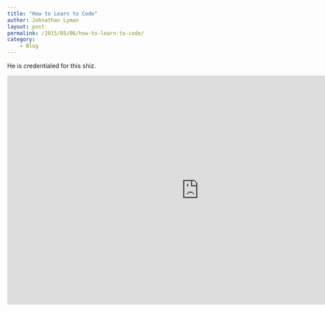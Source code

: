 ```yaml
---
title: "How to Learn to Code"
author: Johnathan Lyman
layout: post
permalink: /2015/05/06/how-to-learn-to-code/
category:
    - Blog
---
```


He is credentialed for this shiz.

<iframe class="youtube-player" type="text/html" width="882" height="527" src="https://www.youtube.com/embed/mvK0UzFNw1Q?version=3&amp;rel=1&amp;fs=1&amp;autohide=2&amp;showsearch=0&amp;showinfo=1&amp;iv_load_policy=1&amp;wmode=transparent" frameborder="0" allowfullscreen="true"></iframe>

